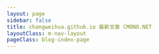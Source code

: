 ```yaml
---
layout: page
sidebar: false
title: changweihua.github.io 最新文章 CMONO.NET
layoutClass: m-nav-layout
pageClass: blog-index-page
---
```

​
<script lang="ts" setup>
import { ref, unref, computed, onMounted } from 'vue'
import  { data }  from '@vp/post.data'
import dayjs from "dayjs";

const { yearMap, postMap } = data
const yearList = Object.keys(yearMap).sort((a, b) => b - a); // 按年份降序排序
const computedYearMap = computed(()=> {
  let result = {}
  for(let key in yearMap) {
    result[key] = yearMap[key].map(url => postMap[url])
  }
  return result
})

</script>
  <div class="flex p-6 justify-center items-center">
<div class="w-full px-6 py-8 mx-auto">
  <div v-for="year in yearList" :key="year">
    <div v-text="year" class="pt-3 pb-2 text-xl"></div>
    <div v-for="(article, index) in computedYearMap[year]" :key="article.url" class="flex justify-between items-center py-1 pl-6">
      <a v-text="article.title" :href="article.url" class="post-dot overflow-hidden whitespace-nowrap text-ellipsis"></a>
      <a-tooltip>
        <template #title>{{dayjs.tz(article.date.time).format('YYYY-MM-DD hh:mm')}}</template>
        <div v-text="dayjs.tz(article.date.time).fromNow()" class="pl-4 whitespace-nowrap"></div>
      </a-tooltip>
    </div>
  </div>
</div>
  </div>
